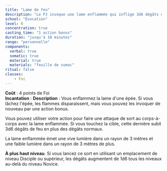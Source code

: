 ```yaml
---
title: "Lame de feu"
description: "Le PJ invoque une lame enflammée qui inflige 3d6 dégâts de feu."
school: "Évocation"
level: 0
concentration: true
casting_time: "1 action bonus"
duration: "jusqu'à 10 minutes"
range: "personnelle"
components:
  verbal: true
  somatic: true
  material: true
  materials: "feuille de sumac"
ritual: false
classes:
    - Foi
---
```

**Coût** : 4 points de Foi  
**Incantation** : 
**Description** : Vous enflammez la lame d'une épée.  Si vous lâchez l'épée, les flammes disparaissent, mais vous pouvez les invoquer de nouveau par une action bonus.

Vous pouvez utiliser votre action pour faire une attaque de sort au corps-à-corps avec la lame enflammée. Si vous touchez la cible, cette dernière subit 3d6 dégâts de feu en plus des dégâts normaux.

La lame enflammée émet une vive lumière dans un rayon de 3 mètres et une faible lumière dans un rayon de 3 mètres de plus.

**À plus haut niveau**. Si vous lancez ce sort en utilisant un emplacement de niveau Disciple ou supérieur, les dégâts augmentent de 1d6 tous les niveaux au-delà du niveau Novice.  

